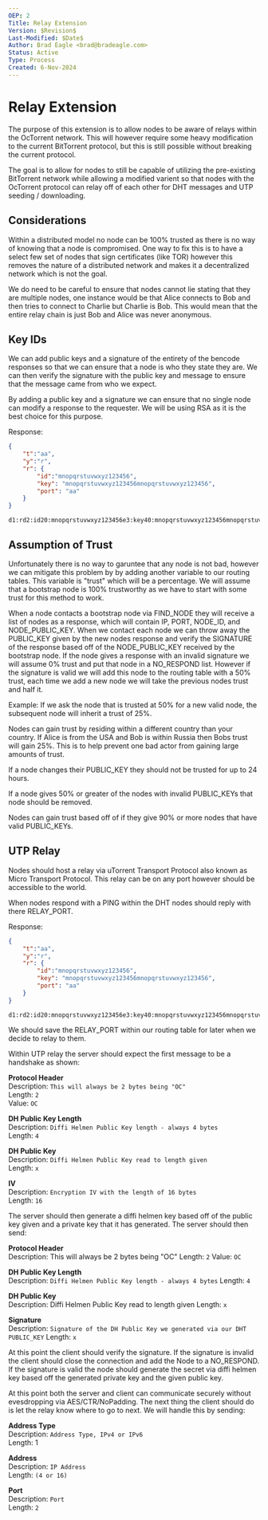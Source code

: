 ```yaml
---
OEP: 2
Title: Relay Extension
Version: $Revision$
Last-Modified: $Date$
Author: Brad Eagle <brad@bradeagle.com>
Status: Active
Type: Process
Created: 6-Nov-2024
---
```


# Relay Extension

The purpose of this extension is to allow nodes to be aware of
relays within the OcTorrent network. This will however require
some heavy modification to the current BitTorrent protocol,
but this is still possible without breaking the current protocol.

The goal is to allow for nodes to still be capable of utilizing
the pre-existing BitTorrent network while allowing a modified
varient so that nodes with the OcTorrent protocol can relay
off of each other for DHT messages and UTP seeding / downloading.

Considerations
-----

Within a distributed model no node can be 100% trusted as there
is no way of knowing that a node is compromised. One way to
fix this is to have a select few set of nodes that sign certificates
(like TOR) however this removes the nature of a distributed network
and makes it a decentralized network which is not the goal.

We do need to be careful to ensure that nodes cannot lie stating that
they are multiple nodes, one instance would be that Alice connects to
Bob and then tries to connect to Charlie but Charlie is Bob. This would
mean that the entire relay chain is just Bob and Alice was never anonymous.

Key IDs
-----

We can add public keys and a signature of the entirety of the bencode
responses so that we can ensure that a node is who they state they are.
We can then verify the signature with the public key and message to
ensure that the message came from who we expect.

By adding a public key and a signature we can ensure that no single node
can modify a response to the requester. We will be using RSA as it is the
best choice for this purpose.

Response:
```json
{
	"t":"aa",
	"y":"r",
	"r": {
		"id":"mnopqrstuvwxyz123456",
		"key": "mnopqrstuvwxyz123456mnopqrstuvwxyz123456",
		"port": "aa"
	}
}
```
```
d1:rd2:id20:mnopqrstuvwxyz123456e3:key40:mnopqrstuvwxyz123456mnopqrstuvwxyz1234564:port2:aa1:t2:aa1:y1:re
```

Assumption of Trust
-----

Unfortunately there is no way to garuntee that any node is not bad,
however we can mitigate this problem by by adding another variable to
our routing tables. This variable is "trust" which will be a percentage.
We will assume that a bootstrap node is 100% trustworthy as we have to
start with some trust for this method to work.

When a node contacts a bootstrap node via FIND_NODE they will receive a
list of nodes as a response, which will contain IP, PORT, NODE_ID, and
NODE_PUBLIC_KEY. When we contact each node we can throw away the
PUBLIC_KEY given by the new nodes response and verify the SIGNATURE
of the response based off of the NODE_PUBLIC_KEY received by the
bootstrap node. If the node gives a response with an invalid signature
we will assume 0% trust and put that node in a NO_RESPOND list. However
if the signature is valid we will add this node to the routing table
with a 50% trust, each time we add a new node we will take the previous
nodes trust and half it.

Example: If we ask the node that is trusted at 50% for a new valid node,
the subsequent node will inherit a trust of 25%.

Nodes can gain trust by residing within a different country than
your country. If Alice is from the USA and Bob is within Russia
then Bobs trust will gain 25%. This is to help prevent one bad
actor from gaining large amounts of trust.

If a node changes their PUBLIC_KEY they should not be trusted
for up to 24 hours.

If a node gives 50% or greater of the nodes with invalid
PUBLIC_KEYs that node should be removed.

Nodes can gain trust based off of if they give 90% or more
nodes that have valid PUBLIC_KEYs.

UTP Relay
-----

Nodes should host a relay via uTorrent Transport Protocol also
known as Micro Transport Protocol. This relay can be on any port
however should be accessible to the world.

When nodes respond with a PING within the DHT nodes should reply
with there RELAY_PORT.

Response:
```json
{
	"t":"aa",
	"y":"r",
	"r": {
		"id":"mnopqrstuvwxyz123456",
		"key": "mnopqrstuvwxyz123456mnopqrstuvwxyz123456",
		"port": "aa"
	}
}
```
```
d1:rd2:id20:mnopqrstuvwxyz123456e3:key40:mnopqrstuvwxyz123456mnopqrstuvwxyz1234564:port2:aa1:t2:aa1:y1:re
```


We should save the RELAY_PORT within our routing table for later
when we decide to relay to them.

Within UTP relay the server should expect the first message to
be a handshake as shown:

**Protocol Header**<br>
Description: `This will always be 2 bytes being "OC"`<br>
Length: `2`<br>
Value: `OC`
  
**DH Public Key Length**<br>
Description: `Diffi Helmen Public Key length - always 4 bytes`<br>
Length: `4`

**DH Public Key**<br>
Description: `Diffi Helmen Public Key read to length given`<br>
Length: `x`

**IV**<br>
Description: `Encryption IV with the length of 16 bytes`<br>
Length: `16`


The server should then generate a diffi helmen key based off
of the public key given and a private key that it has generated.
The server should then send:


**Protocol Header**<br>
	Description: This will always be 2 bytes being "OC"
	Length: `2`
	Value: `OC`
  
**DH Public Key Length**<br>
	Description: `Diffi Helmen Public Key length - always 4 bytes`
	Length: `4`
  
**DH Public Key**<br>
	Description: Diffi Helmen Public Key read to length given
	Length: `x`
  
**Signature**<br>
	Description: `Signature of the DH Public Key we generated via our DHT PUBLIC_KEY`
	Length: `x`

At this point the client should verify the signature. If the
signature is invalid the client should close the connection
and add the Node to a NO_RESPOND. If the signature is valid
the node should generate the secret via diffi helmen key based
off the generated private key and the given public key.

At this point both the server and client can communicate securely
without evesdropping via AES/CTR/NoPadding. The next thing the client
should do is let the relay know where to go to next. We will handle this
by sending:

**Address Type**<br>
    Description: `Address Type, IPv4 or IPv6`<br>
    Length: 1

**Address**<br>
    Description: `IP Address`<br>
    Length: `(4 or 16)`

**Port**<br>
    Description: `Port`<br>
    Length: `2`
